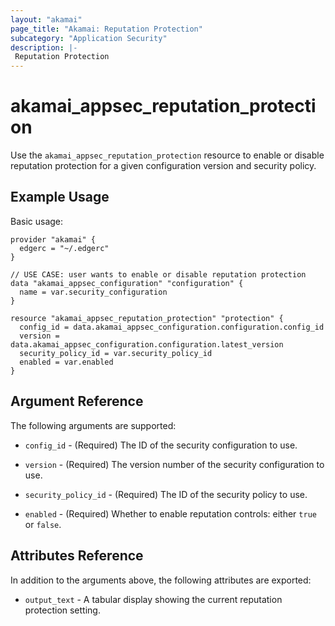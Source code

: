 ```yaml
---
layout: "akamai"
page_title: "Akamai: Reputation Protection"
subcategory: "Application Security"
description: |-
 Reputation Protection
---
```


# akamai_appsec_reputation_protection

Use the `akamai_appsec_reputation_protection` resource to enable or disable reputation protection for a given configuration version and security policy.

## Example Usage

Basic usage:

```hcl
provider "akamai" {
  edgerc = "~/.edgerc"
}

// USE CASE: user wants to enable or disable reputation protection
data "akamai_appsec_configuration" "configuration" {
  name = var.security_configuration
}

resource "akamai_appsec_reputation_protection" "protection" {
  config_id = data.akamai_appsec_configuration.configuration.config_id
  version = data.akamai_appsec_configuration.configuration.latest_version
  security_policy_id = var.security_policy_id
  enabled = var.enabled
}
```

## Argument Reference

The following arguments are supported:

* `config_id` - (Required) The ID of the security configuration to use.

* `version` - (Required) The version number of the security configuration to use.

* `security_policy_id` - (Required) The ID of the security policy to use.

* `enabled` - (Required) Whether to enable reputation controls: either `true` or `false`.


## Attributes Reference

In addition to the arguments above, the following attributes are exported:

* `output_text` - A tabular display showing the current reputation protection setting.

